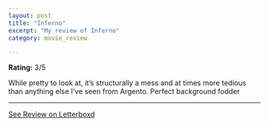 ```yaml
---
layout: post
title: "Inferno"
excerpt: "My review of Inferno"
category: movie_review

---
```


**Rating:** 3/5

While pretty to look at, it’s structurally a mess and at times more tedious than anything else I’ve seen from Argento. Perfect background fodder

<hr>

[See Review on Letterboxd](https://boxd.it/2ZAAJX)
